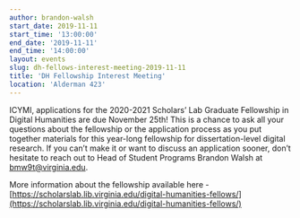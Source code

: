 ```yaml
---
author: brandon-walsh
start_date: 2019-11-11
start_time: '13:00:00'
end_date: '2019-11-11'
end_time: '14:00:00'
layout: events
slug: dh-fellows-interest-meeting-2019-11-11
title: 'DH Fellowship Interest Meeting'
location: 'Alderman 423'
---
```

ICYMI, applications for the 2020-2021 Scholars’ Lab Graduate Fellowship in Digital Humanities are due November 25th! This is a chance to ask all your questions about the fellowship or the application process as you put together materials for this year-long fellowship for dissertation-level digital research. If you can’t make it or want to discuss an application sooner, don’t hesitate to reach out to Head of Student Programs Brandon Walsh at bmw9t@virginia.edu.

More information about the fellowship available here - [https://scholarslab.lib.virginia.edu/digital-humanities-fellows/](https://scholarslab.lib.virginia.edu/digital-humanities-fellows/)

